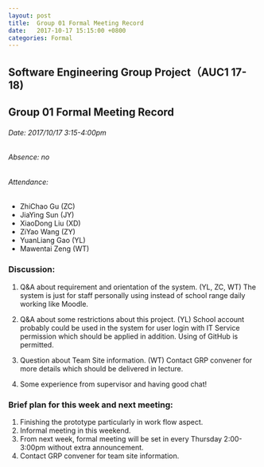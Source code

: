 ```yaml
---
layout: post
title:  Group 01 Formal Meeting Record
date:   2017-10-17 15:15:00 +0800
categories: Formal
---
```

## Software Engineering Group Project（AUC1 17-18)
## Group 01 Formal Meeting Record
###### Date: 2017/10/17 3:15-4:00pm
###### Absence: no
###### Attendance: 
- ZhiChao Gu (ZC)
- JiaYing Sun (JY)
- XiaoDong Liu (XD)
- ZiYao Wang (ZY)
- YuanLiang Gao (YL)
- Mawentai Zeng (WT)

### Discussion:
1. Q&A about requirement and orientation of the system. (YL, ZC, WT)
The system is just for staff personally using instead of school range daily working like Moodle.

2. Q&A about some restrictions about this project. (YL)
School account probably could be used in the system for user login with IT Service permission which should be applied in addition.
Using of GitHub is permitted. 

3. Question about Team Site information. (WT)
Contact GRP convener for more details which should be delivered in lecture.
	
4. Some experience from supervisor and having good chat!


### Brief plan for this week and next meeting:
1. Finishing the prototype particularly in work flow aspect.
2. Informal meeting in this weekend.
3. From next week, formal meeting will be set in every Thursday 2:00-3:00pm without extra announcement.
4. Contact GRP convener for team site information.
